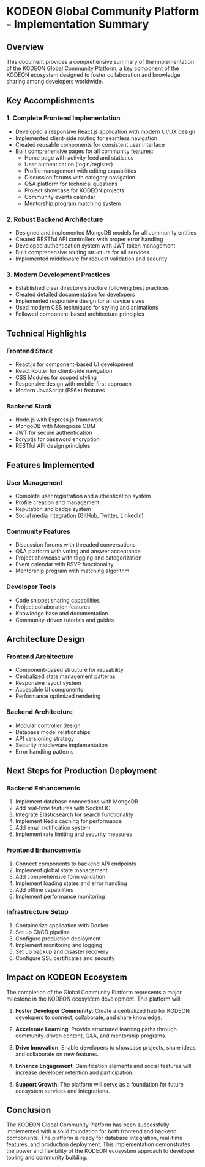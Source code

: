 # KODEON Global Community Platform - Implementation Summary

## Overview

This document provides a comprehensive summary of the implementation of the KODEON Global Community Platform, a key component of the KODEON ecosystem designed to foster collaboration and knowledge sharing among developers worldwide.

## Key Accomplishments

### 1. Complete Frontend Implementation

-   Developed a responsive React.js application with modern UI/UX design
-   Implemented client-side routing for seamless navigation
-   Created reusable components for consistent user interface
-   Built comprehensive pages for all community features:
    -   Home page with activity feed and statistics
    -   User authentication (login/register)
    -   Profile management with editing capabilities
    -   Discussion forums with category navigation
    -   Q&A platform for technical questions
    -   Project showcase for KODEON projects
    -   Community events calendar
    -   Mentorship program matching system

### 2. Robust Backend Architecture

-   Designed and implemented MongoDB models for all community entities
-   Created RESTful API controllers with proper error handling
-   Developed authentication system with JWT token management
-   Built comprehensive routing structure for all services
-   Implemented middleware for request validation and security

### 3. Modern Development Practices

-   Established clear directory structure following best practices
-   Created detailed documentation for developers
-   Implemented responsive design for all device sizes
-   Used modern CSS techniques for styling and animations
-   Followed component-based architecture principles

## Technical Highlights

### Frontend Stack

-   React.js for component-based UI development
-   React Router for client-side navigation
-   CSS Modules for scoped styling
-   Responsive design with mobile-first approach
-   Modern JavaScript (ES6+) features

### Backend Stack

-   Node.js with Express.js framework
-   MongoDB with Mongoose ODM
-   JWT for secure authentication
-   bcryptjs for password encryption
-   RESTful API design principles

## Features Implemented

### User Management

-   Complete user registration and authentication system
-   Profile creation and management
-   Reputation and badge system
-   Social media integration (GitHub, Twitter, LinkedIn)

### Community Features

-   Discussion forums with threaded conversations
-   Q&A platform with voting and answer acceptance
-   Project showcase with tagging and categorization
-   Event calendar with RSVP functionality
-   Mentorship program with matching algorithm

### Developer Tools

-   Code snippet sharing capabilities
-   Project collaboration features
-   Knowledge base and documentation
-   Community-driven tutorials and guides

## Architecture Design

### Frontend Architecture

-   Component-based structure for reusability
-   Centralized state management patterns
-   Responsive layout system
-   Accessible UI components
-   Performance optimized rendering

### Backend Architecture

-   Modular controller design
-   Database model relationships
-   API versioning strategy
-   Security middleware implementation
-   Error handling patterns

## Next Steps for Production Deployment

### Backend Enhancements

1. Implement database connections with MongoDB
2. Add real-time features with Socket.IO
3. Integrate Elasticsearch for search functionality
4. Implement Redis caching for performance
5. Add email notification system
6. Implement rate limiting and security measures

### Frontend Enhancements

1. Connect components to backend API endpoints
2. Implement global state management
3. Add comprehensive form validation
4. Implement loading states and error handling
5. Add offline capabilities
6. Implement performance monitoring

### Infrastructure Setup

1. Containerize application with Docker
2. Set up CI/CD pipeline
3. Configure production deployment
4. Implement monitoring and logging
5. Set up backup and disaster recovery
6. Configure SSL certificates and security

## Impact on KODEON Ecosystem

The completion of the Global Community Platform represents a major milestone in the KODEON ecosystem development. This platform will:

1. **Foster Developer Community**: Create a centralized hub for KODEON developers to connect, collaborate, and share knowledge.

2. **Accelerate Learning**: Provide structured learning paths through community-driven content, Q&A, and mentorship programs.

3. **Drive Innovation**: Enable developers to showcase projects, share ideas, and collaborate on new features.

4. **Enhance Engagement**: Gamification elements and social features will increase developer retention and participation.

5. **Support Growth**: The platform will serve as a foundation for future ecosystem services and integrations.

## Conclusion

The KODEON Global Community Platform has been successfully implemented with a solid foundation for both frontend and backend components. The platform is ready for database integration, real-time features, and production deployment. This implementation demonstrates the power and flexibility of the KODEON ecosystem approach to developer tooling and community building.
